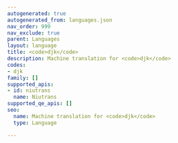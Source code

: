 ```yaml
---
autogenerated: true
autogenerated_from: languages.json
nav_order: 999
nav_exclude: true
parent: Languages
layout: language
title: <code>djk</code>
description: Machine translation for <code>djk</code>
codes:
- djk
family: []
supported_apis:
- id: niutrans
  name: Niutrans
supported_qe_apis: []
seo:
  name: Machine translation for <code>djk</code>
  type: Language

---
```


